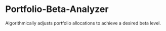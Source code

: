 # Portfolio-Beta-Analyzer
Algorithmically adjusts portfolio allocations to achieve a desired beta level.
